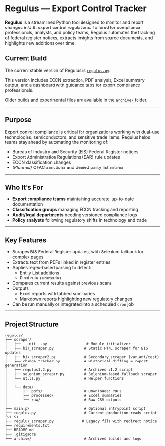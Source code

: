 # Regulus — Export Control Tracker

**Regulus** is a streamlined Python tool designed to monitor and report changes in U.S. export control regulations. Tailored for compliance professionals, analysts, and policy teams, Regulus automates the tracking of federal register notices, extracts insights from source documents, and highlights new additions over time.

## Current Build

The current stable version of Regulus is [`regulus.py`](regulus.py).

This version includes ECCN extraction, PDF analysis, Excel summary output, and a dashboard with guidance tabs for export compliance professionals.

Older builds and experimental files are available in the [`archive/`](archive) folder.

---

## Purpose

Export control compliance is critical for organizations working with dual-use technologies, semiconductors, and sensitive trade items. Regulus helps teams stay ahead by automating the monitoring of:

- Bureau of Industry and Security (BIS) Federal Register notices  
- Export Administration Regulations (EAR) rule updates  
- ECCN classification changes  
- *(Planned)* OFAC sanctions and denied party list entries  

---

## Who It's For

- **Export compliance teams** maintaining accurate, up-to-date documentation  
- **Classification groups** managing ECCN tracking and reporting  
- **Audit/legal departments** needing versioned compliance logs  
- **Policy analysts** following regulatory shifts in technology and trade  

---

## Key Features

- Scrapes BIS Federal Register updates, with Selenium fallback for complex pages  
- Extracts text from PDFs linked in register entries  
- Applies regex-based parsing to detect:
  - Entity List additions  
  - Final rule summaries  
- Compares current results against previous scans  
- Outputs:
  - Excel reports with tabbed summaries  
  - Markdown reports highlighting new regulatory changes  
- Can be run manually or integrated into a scheduled `cron` job  

---

## Project Structure


```
regulus/
├── scraper/
│   ├── __init__.py                  # Module initializer
│   ├── bis_scraper.py              # Static HTML scraper for BIS updates
│   ├── bis_scraper2.py             # Secondary scraper (variant/test)
│   ├── change_tracker.py           # Historical diffing & report generation
│   ├── regulus1.2.py               # Archived v1.2 script
│   ├── selenium_scraper.py         # Selenium-based fallback scraper
│   └── utils.py                    # Helper functions
│
│   └── data/
│       ├── pdfs/                   # Downloaded PDFs
│       ├── processed/              # Excel summaries
│       └── raw/                    # Raw CSV outputs
│
├── main.py                         # Optional entrypoint script
├── regulus.py                      # Current production-ready script (v1.5)
├── regulus_scraper.py             # Legacy file with redirect notice
├── requirements.txt
├── README.md
├── .gitignore
└── archive/                        # Archived builds and logs
```

